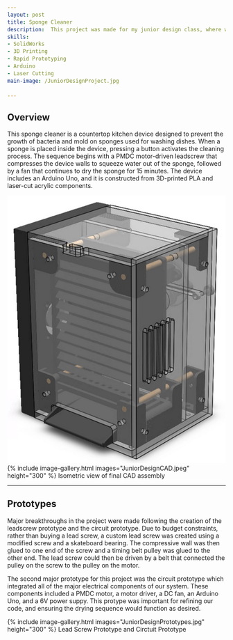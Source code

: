 ```yaml
---
layout: post
title: Sponge Cleaner
description:  This project was made for my junior design class, where we were given a budget of $150 and 6 weeks to design, prototype, fabricate, and test a device. I heavily contributed to both the electrical and mechanical components, including handling motor integration, circuit design, Arduino programming, lead screw design, and housing design.
skills: 
- SolidWorks
- 3D Printing
- Rapid Prototyping
- Arduino
- Laser Cutting
main-image: /JuniorDesignProject.jpg

---
```


## Overview
This sponge cleaner is a countertop kitchen device designed to prevent the growth of bacteria and mold on sponges used for washing dishes. When a sponge is placed inside the device, pressing a button activates the cleaning process. The sequence begins with a PMDC motor-driven leadscrew that compresses the device walls to squeeze water out of the sponge, followed by a fan that continues to dry the sponge for 15 minutes. The device includes an Arduino Uno, and it is constructed from 3D-printed PLA and laser-cut acrylic components.

![Isometric view of final CAD assembly](JuniorDesignCAD.jpeg)
{% include image-gallery.html images="JuniorDesignCAD.jpeg" height="300" %}
Isometric view of final CAD assembly

---

## Prototypes
Major breakthroughs in the project were made following the creation of the leadscrew prototype and the circuit prototype. Due to budget constraints, rather than buying a lead screw, a custom lead screw was created using a modified screw and a skateboard bearing. The compressive wall was then glued to one end of the screw and a timing belt pulley was glued to the other end. The lead screw could then be driven by a belt that connected the pulley on the screw to the pulley on the motor.

The second major prototype for this project was the circuit prototype which integrated all of the major electrical components of our system. These components included a PMDC motor, a motor driver, a DC fan, an Arduino Uno, and a 6V power suppy. This protype was important for refining our code, and ensuring the drying sequence would function as desired.


{% include image-gallery.html images="JuniorDesignPrototypes.jpg" height="300" %}
Lead Screw Prototype and Circtuit Prototype
